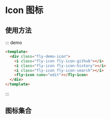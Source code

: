 # Icon 图标

<script>
module.exports = {
    data(){
        return {
            items:require('../../../src/components/themes/src/fonts/iconfont.json').glyphs
        }
    }
}
</script>

## 使用方法

::: demo

```html
<template>
  <div class="fly-demo-icon">
    <i class="fly-icon fly-icon-github"></i>
    <i class="fly-icon fly-icon-history"></i>
    <i class="fly-icon fly-icon-search"></i>
    <fly-icon name="edit"></fly-icon>
  </div>
</template>
```

:::

## 图标集合

<template>
<div class='fly-demo-icon'>
    <ul>
        <li v-for="(item,index) in items" :key='index'>
            <i class='fly-icon' :class='`fly-icon-${item.font_class}`'></i>
            <div>fly-icon-{{item.font_class}}</div>
        </li>
    </ul>
</div>
</template>

<style lang='scss' scoped>
    .fly-demo-icon{
        /deep/ .fly-icon{
            font-size:24px;
        }
    }
</style>